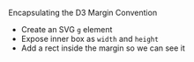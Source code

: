 Encapsulating the D3 Margin Convention

 * Create an SVG `g` element
 * Expose inner box as `width` and `height`
 * Add a rect inside the margin so we can see it
